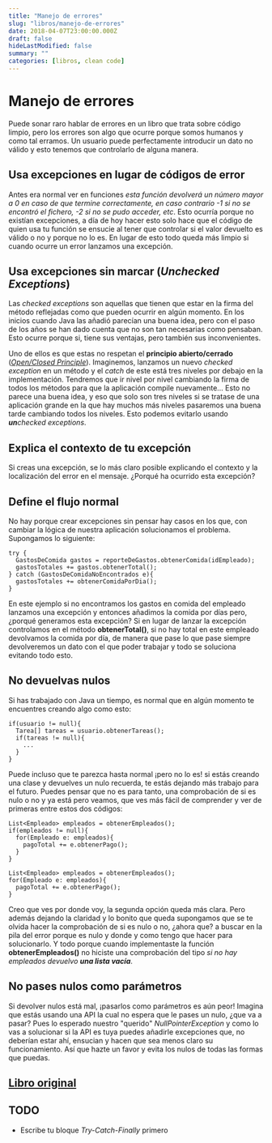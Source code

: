 ```yaml
---
title: "Manejo de errores"
slug: "libros/manejo-de-errores"
date: 2018-04-07T23:00:00.000Z
draft: false
hideLastModified: false
summary: ""
categories: [libros, clean code]
---
```


Manejo de errores
================================================================================

  Puede sonar raro hablar de errores en un libro que trata sobre código limpio,
  pero los errores son algo que ocurre porque somos humanos y como tal erramos.
  Un usuario puede perfectamente introducir un dato no válido y esto tenemos que
  controlarlo de alguna manera.

Usa excepciones en lugar de códigos de error
--------------------------------------------------------------------------------

  Antes era normal ver en funciones _esta función devolverá un número mayor a 0
  en caso de que termine correctamente, en caso contrario -1 si no se encontró
  el fichero, -2 si no se pudo acceder, etc_. Esto ocurría porque no existían
  excepciones, a día de hoy hacer esto solo hace que el código de quien usa tu
  función se ensucie al tener que controlar si el valor devuelto es válido o no
  y porque no lo es. En lugar de esto todo queda más limpio si cuando ocurre un
  error lanzamos una excepción.

Usa excepciones sin marcar (_**Un**checked Exceptions_)
--------------------------------------------------------------------------------

  Las _checked exceptions_ son aquellas que tienen que estar en la firma del
  método reflejadas como que pueden ocurrir en algún momento. En los inicios
  cuando Java las añadió parecían una buena idea, pero con el paso de los años
  se han dado cuenta que no son tan necesarias como pensaban. Esto ocurre porque
  si, tiene sus ventajas, pero también sus inconvenientes.

  Uno de ellos es que estas no respetan el **principio abierto/cerrado**
  (_[Open/Closed Principle]_). Imaginemos, lanzamos un nuevo _checked
  exception_ en un método y el _catch_ de este está tres niveles por debajo en
  la implementación. Tendremos que ir nivel por nivel cambiando la firma de
  todos los métodos para que la aplicación compile nuevamente... Esto no parece
  una buena idea, y eso que solo son tres niveles si se tratase de una
  aplicación grande en la que hay muchos más niveles pasaremos una buena tarde
  cambiando todos los niveles. Esto podemos evitarlo usando _**un**checked
  exceptions_.

Explica el contexto de tu excepción
--------------------------------------------------------------------------------

  Si creas una excepción, se lo más claro posible explicando el contexto y la
  localización del error en el mensaje. ¿Porqué ha ocurrido esta excepción?

Define el flujo normal
--------------------------------------------------------------------------------

  No hay porque crear excepciones sin pensar hay casos en los que, con cambiar
  la  lógica de nuestra aplicación solucionamos el problema. Supongamos lo
  siguiente:

  ``````````````````````````````````````````````````````````````````````````````
  try {
    GastosDeComida gastos = reporteDeGastos.obtenerComida(idEmpleado);
    gastosTotales += gastos.obtenerTotal();
  } catch (GastosDeComidaNoEncontrados e){
    gastosTotales += obtenerComidaPorDia();
  }
  ``````````````````````````````````````````````````````````````````````````````

  En este ejemplo si no encontramos los gastos en comida del empleado lanzamos
  una excepción y entonces añadimos la comida por días pero, ¿porqué generamos
  esta excepción? Si en lugar de lanzar la excepción controlamos en el método
  **obtenerTotal()**, si no hay total en este empleado devolvamos la comida por
  día, de manera que pase lo que pase siempre devolveremos un dato con el que
  poder trabajar y todo se soluciona evitando todo esto.

No devuelvas nulos
--------------------------------------------------------------------------------

  Si has trabajado con Java un tiempo, es normal que en algún momento te
  encuentres creando algo como esto:
  
  ``````````````````````````````````````````````````````````````````````````````
  if(usuario != null){
    Tarea[] tareas = usuario.obtenerTareas();
    if(tareas != null){
      ...
    }
  }
  ``````````````````````````````````````````````````````````````````````````````
  
  Puede incluso que te parezca hasta normal ¡pero no lo es! si estás creando una
  clase y devuelves un nulo recuerda, te estás dejando más trabajo para el
  futuro. Puedes pensar que no es para tanto, una comprobación de si es nulo o
  no y ya está pero veamos, que ves más fácil de comprender y ver de primeras
  entre estos dos códigos:
  
  ``````````````````````````````````````````````````````````````````````````````
  List<Empleado> empleados = obtenerEmpleados();
  if(empleados != null){
    for(Empleado e: empleados){
      pagoTotal += e.obtenerPago();
    }
  }
  ``````````````````````````````````````````````````````````````````````````````
  
  ``````````````````````````````````````````````````````````````````````````````
  List<Empleado> empleados = obtenerEmpleados();
  for(Empleado e: empleados){
    pagoTotal += e.obtenerPago();
  }
  ``````````````````````````````````````````````````````````````````````````````

  Creo que ves por donde voy, la segunda opción queda más clara. Pero además
  dejando la claridad y lo bonito que queda supongamos que se te olvida hacer
  la comprobación de si es nulo o no, ¿ahora que? a buscar en la pila del error
  porque es nulo y donde y como tengo que hacer para solucionarlo. Y todo porque
  cuando implementaste la función **obtenerEmpleados()** no hiciste una
  comprobación del tipo _si no hay empleados devuelvo **una lista vacía**_.

No pases nulos como parámetros
--------------------------------------------------------------------------------

  Si devolver nulos está mal, ¡pasarlos como parámetros es aún peor! Imagina que
  estás usando una API la cual no espera que le pases un nulo, ¿que va a pasar?
  Pues lo esperado nuestro "querido" _NullPointerException_ y como lo vas a
  solucionar si la API es tuya puedes añadirle excepciones que, no deberían
  estar ahí, ensucian y hacen que sea menos claro su funcionamiento. Así que
  hazte un favor y evita los nulos de todas las formas que puedas.


[Libro original]
--------------------------------------------------------------------------------

TODO
--------------------------------------------------------------------------------
  - Escribe tu bloque _Try-Catch-Finally_ primero

[Open/Closed Principle]: https://es.wikipedia.org/wiki/Principio_de_abierto/cerrado
[Libro original]: https://leer.amazon.es/kp/embed?asin=B001GSTOAM&preview=newtab&linkCode=kpe&ref_=cm_sw_r_kb_dp_bopYAb3Y71AX3&tag=5413

